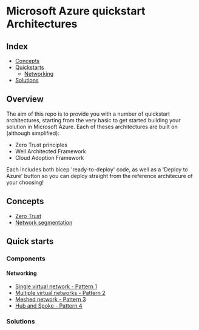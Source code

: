 # Microsoft Azure quickstart Architectures
## Index
* [Concepts](#concepts)
* [Quickstarts](#quick-starts)
    * [Networking](#networking)
* [Solutions](#solutions)

## Overview
The aim of this repo is to provide you with a number of quickstart architectures, starting from the very basic to get started building your solution in Microsoft Azure. Each of theses architectures are built on (although simplified): 

- Zero Trust principles
- Well Architected Framework
- Cloud Adoption Framework

Each includes both bicep 'ready-to-deploy' code, as well as a 'Deploy to Azure' button so you can deploy straight from the reference architecure of your choosing!

## Concepts
* [Zero Trust](/concepts/zerotrust.md)
* [Network segmentation](/concepts/networksegmentation.md)

## Quick starts
### Components
#### Networking
* [Single virtual network - Pattern 1](/concepts/networksegmentation.md)
* [Multiple virtual networks - Pattern 2](/concepts/networksegmentation.md)
* [Meshed network - Pattern 3](/concepts/networksegmentation.md)
* [Hub and Spoke - Pattern 4](/concepts/networksegmentation.md)

### Solutions
